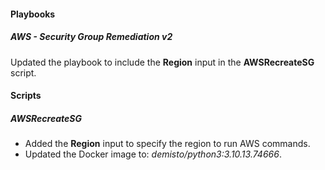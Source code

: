 
#### Playbooks

##### AWS - Security Group Remediation v2

Updated the playbook to include the **Region** input in the **AWSRecreateSG** script.

#### Scripts

##### AWSRecreateSG

- Added the **Region** input to specify the region to run AWS commands.
- Updated the Docker image to: *demisto/python3:3.10.13.74666*.
